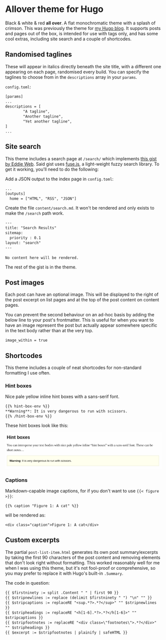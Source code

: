 # Allover theme for Hugo

Black & white & red **all over**. A flat monochromatic theme with a splash of crimson. This was previously the theme for [my Hugo blog](https://davidyat.es). It supports posts and pages out of the box, is intended for use with tags only, and has some cool extras, including site search and a couple of shortcodes.

## Randomised taglines

These will appear in italics directly beneath the site title, with a different one appearing on each page, randomised every build. You can specify the taglines to choose from in the `descriptions` array in your `params`.

`config.toml`:
```
[params]
...
descriptions = [
		"A tagline",
		"Another tagline",
		"Yet another tagline",
]
...
```

## Site search

This theme includes a search page at `/search/` which implements [this gist by Eddie Web](https://gist.github.com/eddiewebb/735feb48f50f0ddd65ae5606a1cb41ae). Said gist uses [fuse.js](https://fusejs.io/), a light-weight fuzzy search library. To get it working, you'll need to do the following:

Add a JSON output to the index page in `config.toml`:

```
...
[outputs]
  home = ["HTML", "RSS", "JSON"]
```

Create the file `content/search.md`. It won't be rendered and only exists to make the `/search` path work.

```
---
title: "Search Results"
sitemap:
  priority : 0.1
layout: "search"
---

No content here will be rendered.
```

The rest of the gist is in the theme.

## Post images

Each post can have an optional image. This will be displayed to the right of the post excerpt on list pages and at the top of the post content on content pages.

You can prevent the second behaviour on an ad-hoc basis by adding the below line to your post's frontmatter. This is useful for when you want to have an image represent the post but actually appear somewhere specific in the text body rather than at the very top.

```
image_within = true
```

## Shortcodes

This theme includes a couple of neat shortcodes for non-standard formatting I use often.

### Hint boxes

Nice pale yellow inline hint boxes with a sans-serif font.

```
{{% hint-box-env %}}
**Warning**: It is very dangerous to run with scissors.
{{% /hint-box-env %}}
```

These hint boxes look like this:

![](https://github.com/dmyates/hugo-allover-theme/blob/master/hint-box.png)

### Captions

Markdown-capable image captions, for if you don't want to use `{{< figure >}}`:

```
{{% caption "Figure 1: A cat" %}}
```

will be rendered as:

```
<div class="caption">Figure 1: A cat</div>
```

## Custom excerpts

The partial `post-list-item.html` generates its own post summary/excerpts by taking the first 90 characters of the post content and removing elements that don't look right without formatting. This worked reasonably well for me when I was using this theme, but it's not fool-proof or comprehensive, so you may prefer to replace it with Hugo's built-in `.Summary`.

The code in question:

```
{{ $firstninety := split .Content " " | first 90 }}
{{ $stripnewlines := replace (delimit $firstninety " ") "\n" "" }}
{{ $stripcaptions := replaceRE "<sup.*?>.*?</sup>" "" $stripnewlines }}
{{ $stripheadings := replaceRE "<h[1-6].*?>.*?</h[1-6]>" "" $stripcaptions }}
{{ $stripfootnotes := replaceRE "<div class=\"footnotes\">.*?</div>" "" $stripheadings }}
{{ $excerpt := $stripfootnotes | plainify | safeHTML }}
```
